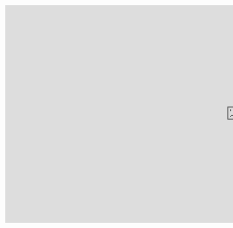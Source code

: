 <!DOCTYPE html>

<html>

<body>
    
<iframe src="https://maggiegu.shinyapps.io/tweeterusermap/" style="border: black; width: 1500px; height: 700px"></iframe>       

</body>
</html>

